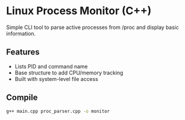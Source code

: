 # Linux Process Monitor (C++)

Simple CLI tool to parse active processes from /proc and display basic information.

## Features
- Lists PID and command name
- Base structure to add CPU/memory tracking
- Built with system-level file access

## Compile
```bash
g++ main.cpp proc_parser.cpp -o monitor
